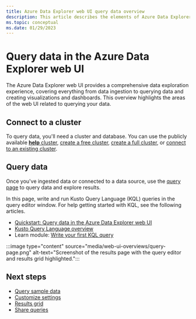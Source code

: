 ```yaml
---
title: Azure Data Explorer web UI query data overview
description: This article describes the elements of Azure Data Explorer web UI related to querying data.
ms.topic: conceptual
ms.date: 01/29/2023
---
```


# Query data in the Azure Data Explorer web UI

The Azure Data Explorer web UI provides a comprehensive data exploration experience, covering everything from data ingestion to querying data and creating visualizations and dashboards. This overview highlights the areas of the web UI related to querying your data.

## Connect to a cluster

To query data, you'll need a cluster and database. You can use the publicly available [**help** cluster](https://dataexplorer.azure.com/clusters/help/), [create a free cluster](start-for-free-web-ui.md), [create a full cluster](create-cluster-database-portal.md), or [connect to an existing cluster](web-query-data.md#add-clusters).

## Query data

Once you've ingested data or connected to a data source, use the [query page](https://dataexplorer.azure.com/clusters/help) to query data and explore results.

In this page, write and run Kusto Query Language (KQL) queries in the query editor window. For help getting started with KQL, see the following articles.

* [Quickstart: Query data in the Azure Data Explorer web UI](web-query-data.md)
* [Kusto Query Language overview](./kusto/query/index.md)
* Learn module: [Write your first KQL query](/training/modules/write-first-query-kusto-query-language/)

:::image type="content" source="media/web-ui-overviews/query-page.png" alt-text="Screenshot of the results page with the query editor and results grid highlighted.":::

## Next steps

* [Query sample data](web-ui-samples-query.md)
* [Customize settings](web-customize-settings.md)
* [Results grid](web-results-grid.md)
* [Share queries](web-share-queries.md)
